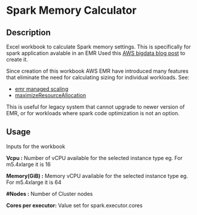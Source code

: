  # Spark Memory Calculator

## Description
Excel workbook to calculate Spark memory settings. This is specifically for spark application avalable in an EMR 
Used this [AWS bigdata blog post](https://aws.amazon.com/blogs/big-data/best-practices-for-successfully-managing-memory-for-apache-spark-applications-on-amazon-emr/) to create it.

Since creation of this workbook AWS EMR have introduced many features that eliminate the need for calculating sizing for individual workloads.
See:
* [emr managed scaling](https://docs.aws.amazon.com/emr/latest/ManagementGuide/emr-managed-scaling.html)
* [maximizeResourceAllocation](https://docs.aws.amazon.com/emr/latest/ReleaseGuide/emr-spark-configure.html)

This is useful for legacy system that cannot upgrade to newer version of EMR, or for workloads where spark code optimization is not an option.

## Usage

Inputs for the workbook

**Vcpu :**  Number of vCPU available for the selected instance type eg. For m5.4xlarge it is 16  

**Memory(GiB) :** Memory vCPU available for the selected instance type eg. For m5.4xlarge it is 64  

**#Nodes :**  Number of Cluster nodes  

**Cores per executor:**  Value set for spark.executor.cores
